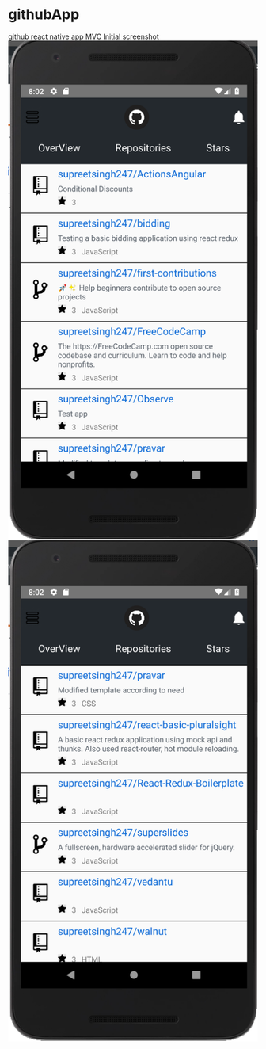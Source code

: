 # githubApp
github react native app MVC
Initial screenshot
![Screenshot](screenshot-1.png)
![Screenshot](screenshot-2.png)
